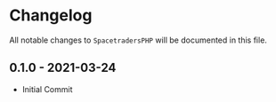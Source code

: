 # Changelog

All notable changes to `SpacetradersPHP` will be documented in this file.

## 0.1.0 - 2021-03-24

-   Initial Commit
